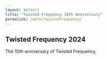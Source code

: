 ```yaml
---
layout: default
title: "Twisted Frequency 10th Anniversary"
permalink: /work/twistedfrequency/
---
```

## Twisted Frequency 2024

The 10th anniversary of Twisted Frequency, 